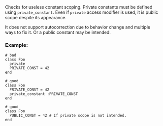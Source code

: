 Checks for useless constant scoping. Private constants must be defined using
`private_constant`. Even if `private` access modifier is used, it is public scope despite
its appearance.

It does not support autocorrection due to behavior change and multiple ways to fix it.
Or a public constant may be intended.

### Example:

    # bad
    class Foo
      private
      PRIVATE_CONST = 42
    end

    # good
    class Foo
      PRIVATE_CONST = 42
      private_constant :PRIVATE_CONST
    end

    # good
    class Foo
      PUBLIC_CONST = 42 # If private scope is not intended.
    end
